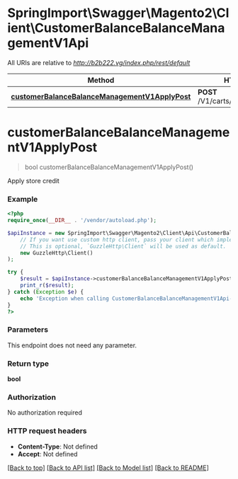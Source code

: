 # SpringImport\Swagger\Magento2\Client\CustomerBalanceBalanceManagementV1Api

All URIs are relative to *http://b2b222.vg/index.php/rest/default*

Method | HTTP request | Description
------------- | ------------- | -------------
[**customerBalanceBalanceManagementV1ApplyPost**](CustomerBalanceBalanceManagementV1Api.md#customerBalanceBalanceManagementV1ApplyPost) | **POST** /V1/carts/mine/balance/apply | 


# **customerBalanceBalanceManagementV1ApplyPost**
> bool customerBalanceBalanceManagementV1ApplyPost()



Apply store credit

### Example
```php
<?php
require_once(__DIR__ . '/vendor/autoload.php');

$apiInstance = new SpringImport\Swagger\Magento2\Client\Api\CustomerBalanceBalanceManagementV1Api(
    // If you want use custom http client, pass your client which implements `GuzzleHttp\ClientInterface`.
    // This is optional, `GuzzleHttp\Client` will be used as default.
    new GuzzleHttp\Client()
);

try {
    $result = $apiInstance->customerBalanceBalanceManagementV1ApplyPost();
    print_r($result);
} catch (Exception $e) {
    echo 'Exception when calling CustomerBalanceBalanceManagementV1Api->customerBalanceBalanceManagementV1ApplyPost: ', $e->getMessage(), PHP_EOL;
}
?>
```

### Parameters
This endpoint does not need any parameter.

### Return type

**bool**

### Authorization

No authorization required

### HTTP request headers

 - **Content-Type**: Not defined
 - **Accept**: Not defined

[[Back to top]](#) [[Back to API list]](../../README.md#documentation-for-api-endpoints) [[Back to Model list]](../../README.md#documentation-for-models) [[Back to README]](../../README.md)

